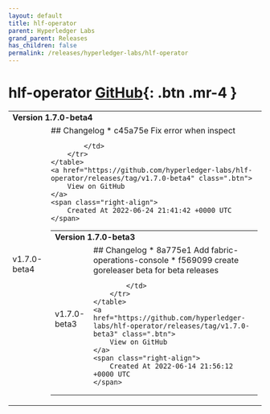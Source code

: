 ```yaml
---
layout: default
title: hlf-operator
parent: Hyperledger Labs
grand_parent: Releases
has_children: false
permalink: /releases/hyperledger-labs/hlf-operator
---
```


# hlf-operator <span class="fs-3 right-align">[GitHub](https://github.com/hyperledger-labs/hlf-operator){: .btn .mr-4 }</span>


<div>
    <table>
        <tr>
            <td colspan="2">
                <b>
                    Version 1.7.0-beta4
                </b>
            </td>
        </tr>
        <tr>
            <td>
                <span class="chip">
                    v1.7.0-beta4
                </span>
            </td>
            <td>
                ## Changelog
* c45a75e Fix error when inspect


            </td>
        </tr>
    </table>
    <a href="https://github.com/hyperledger-labs/hlf-operator/releases/tag/v1.7.0-beta4" class=".btn">
        View on GitHub
    </a>
    <span class="right-align">
        Created At 2022-06-24 21:41:42 +0000 UTC
    </span>
</div>

<div>
    <table>
        <tr>
            <td colspan="2">
                <b>
                    Version 1.7.0-beta3
                </b>
            </td>
        </tr>
        <tr>
            <td>
                <span class="chip">
                    v1.7.0-beta3
                </span>
            </td>
            <td>
                ## Changelog
* 8a775e1 Add fabric-operations-console
* f569099 create goreleaser beta for beta releases


            </td>
        </tr>
    </table>
    <a href="https://github.com/hyperledger-labs/hlf-operator/releases/tag/v1.7.0-beta3" class=".btn">
        View on GitHub
    </a>
    <span class="right-align">
        Created At 2022-06-14 21:56:12 +0000 UTC
    </span>
</div>

